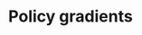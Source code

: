 ---
title: "Policy gradients"
linktitle: "Policy gradients"
toc: true
type: docs
draft: false
menu:
  mlis_rl:
    parent: Policy gradients and deep RL
    weight: 4

# Prev/next pager order (if `docs_section_pager` enabled in `params.toml`)
weight: 2
---